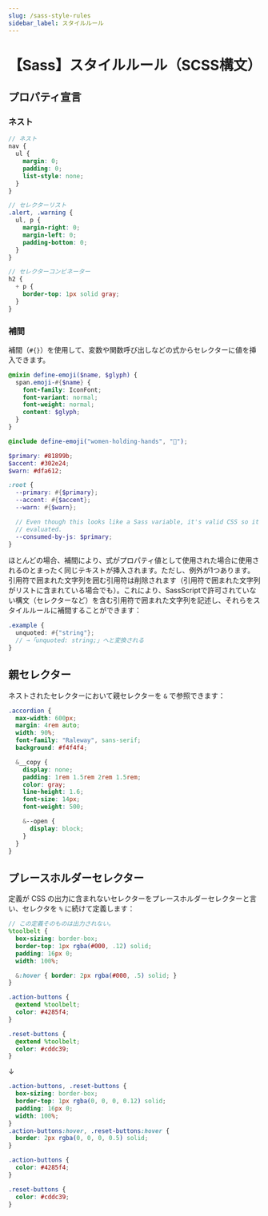 ```yaml
---
slug: /sass-style-rules
sidebar_label: スタイルルール
---
```


# 【Sass】スタイルルール（SCSS構文）

## プロパティ宣言

### ネスト

```scss title="色々なネスト"
// ネスト
nav {
  ul {
    margin: 0;
    padding: 0;
    list-style: none;
  }
}

// セレクターリスト
.alert, .warning {
  ul, p {
    margin-right: 0;
    margin-left: 0;
    padding-bottom: 0;
  }
}

// セレクターコンビネーター
h2 {
  + p {
    border-top: 1px solid gray;
  }
}
```

### 補間

補間（`#{}`）を使用して、変数や関数呼び出しなどの式からセレクターに値を挿入できます。

```scss {2} title="例：ミックスインで補間を活用する"
@mixin define-emoji($name, $glyph) {
  span.emoji-#{$name} {
    font-family: IconFont;
    font-variant: normal;
    font-weight: normal;
    content: $glyph;
  }
}

@include define-emoji("women-holding-hands", "👭");
```

```scss title="例：カスタムプロパティで補間を利用する" {6-8}
$primary: #81899b;
$accent: #302e24;
$warn: #dfa612;

:root {
  --primary: #{$primary};
  --accent: #{$accent};
  --warn: #{$warn};

  // Even though this looks like a Sass variable, it's valid CSS so it's not
  // evaluated.
  --consumed-by-js: $primary;
}
```
ほとんどの場合、補間により、式がプロパティ値として使用された場合に使用されるのとまったく同じテキストが挿入されます。ただし、例外が1つあります。引用符で囲まれた文字列を囲む引用符は削除されます（引用符で囲まれた文字列がリストに含まれている場合でも）。これにより、SassScriptで許可されていない構文（セレクターなど）を含む引用符で囲まれた文字列を記述し、それらをスタイルルールに補間することができます：

```scss 
.example {
  unquoted: #{"string"};
  // →「unquoted: string;」へと変換される
}
```

## 親セレクター

ネストされたセレクターにおいて親セレクターを `&` で参照できます：

```scss title="例：BEM 構造での親セレクター"
.accordion {
  max-width: 600px;
  margin: 4rem auto;
  width: 90%;
  font-family: "Raleway", sans-serif;
  background: #f4f4f4;

  &__copy {
    display: none;
    padding: 1rem 1.5rem 2rem 1.5rem;
    color: gray;
    line-height: 1.6;
    font-size: 14px;
    font-weight: 500;

    &--open {
      display: block;
    }
  }
}
```

## プレースホルダーセレクター

定義が CSS の出力に含まれないセレクターをプレースホルダーセレクターと言い、セレクタを `%` に続けて定義します：

```scss title="SCSS"
// この定義そのものは出力されない。
%toolbelt {
  box-sizing: border-box;
  border-top: 1px rgba(#000, .12) solid;
  padding: 16px 0;
  width: 100%;

  &:hover { border: 2px rgba(#000, .5) solid; }
}

.action-buttons {
  @extend %toolbelt;
  color: #4285f4;
}

.reset-buttons {
  @extend %toolbelt;
  color: #cddc39;
}
```

↓

```css title="CSS"
.action-buttons, .reset-buttons {
  box-sizing: border-box;
  border-top: 1px rgba(0, 0, 0, 0.12) solid;
  padding: 16px 0;
  width: 100%;
}
.action-buttons:hover, .reset-buttons:hover {
  border: 2px rgba(0, 0, 0, 0.5) solid;
}

.action-buttons {
  color: #4285f4;
}

.reset-buttons {
  color: #cddc39;
}
```